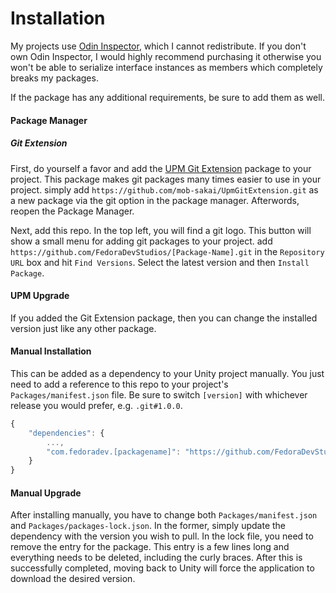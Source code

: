 # Installation

My projects use [Odin Inspector](https://assetstore.unity.com/packages/tools/utilities/odin-inspector-and-serializer-89041), which I cannot redistribute. If you don't own Odin Inspector, I would highly recommend purchasing it otherwise you won't be able to serialize interface instances as members which completely breaks my packages.

If the package has any additional requirements, be sure to add them as well.

#### Package Manager
##### Git Extension
First, do yourself a favor and add the [UPM Git Extension](https://github.com/mob-sakai/UpmGitExtension) package to your project. This package makes git packages many times easier to use in your project. simply add `https://github.com/mob-sakai/UpmGitExtension.git` as a new package via the git option in the package manager. Afterwords, reopen the Package Manager.

Next, add this repo. In the top left, you will find a git logo. This button will show a small menu for adding git packages to your project. add `https://github.com/FedoraDevStudios/[Package-Name].git` in the `Repository URL` box and hit `Find Versions`. Select the latest version and then `Install Package`.

#### UPM Upgrade
If you added the Git Extension package, then you can change the installed version just like any other package.

#### Manual Installation
This can be added as a dependency to your Unity project manually. You just need to add a reference to this repo to your project's `Packages/manifest.json` file. Be sure to switch `[version]` with whichever release you would prefer, e.g. `.git#1.0.0`.

```js
{
	"dependencies": {
		...,
		"com.fedoradev.[packagename]": "https://github.com/FedoraDevStudios/[Package-Name].git#[version]"
	}
}
```

#### Manual Upgrade
After installing manually, you have to change both `Packages/manifest.json` and `Packages/packages-lock.json`. In the former, simply update the dependency with the version you wish to pull. In the lock file, you need to remove the entry for the package. This entry is a few lines long and everything needs to be deleted, including the curly braces. After this is successfully completed, moving back to Unity will force the application to download the desired version.